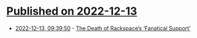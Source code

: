 # [Published on 2022-12-13](index.md)

* [2022-12-13, 09:39:50](https://news.ycombinator.com/item?id=33966585) - [The Death of Rackspace’s ‘Fanatical Support’](https://sanantonioreport.org/the-death-of-rackspaces-fanatical-support/)
